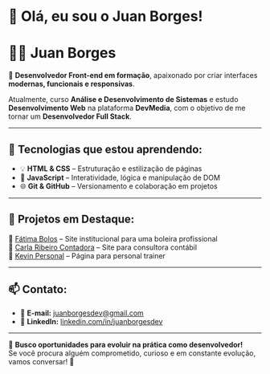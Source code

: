 # 👋 Olá, eu sou o Juan Borges!

# 👨‍💻 Juan Borges

🎯 **Desenvolvedor Front-end em formação**, apaixonado por criar interfaces **modernas, funcionais e responsivas**.

Atualmente, curso **Análise e Desenvolvimento de Sistemas** e estudo **Desenvolvimento Web** na plataforma **DevMedia**, com o objetivo de me tornar um **Desenvolvedor Full Stack**.

---

## 🚀 Tecnologias que estou aprendendo:
- 💡 **HTML & CSS** – Estruturação e estilização de páginas
- 🧠 **JavaScript** – Interatividade, lógica e manipulação de DOM
- 🌐 **Git & GitHub** – Versionamento e colaboração em projetos

---

## 💼 Projetos em Destaque:
🔹 [Fátima Bolos](https://fatimabolos.com.br) – Site institucional para uma boleira profissional  
🔹 [Carla Ribeiro Contadora](https://carlaexacon.com.br/) – Site para consultora contábil  
🔹 [Kevin Personal](https://kevinpersonal.com.br/) – Página para personal trainer

---

## 📫 Contato:
- 📧 **E-mail:** [juanborgesdev@gmail.com](mailto:juanborgesdev@gmail.com)  
- 🔗 **LinkedIn:** [linkedin.com/in/juanborgesdev](https://www.linkedin.com/in/juan-borges-3170a5349)

---

📢 **Busco oportunidades para evoluir na prática como desenvolvedor!**  
Se você procura alguém comprometido, curioso e em constante evolução, vamos conversar! 🚀
